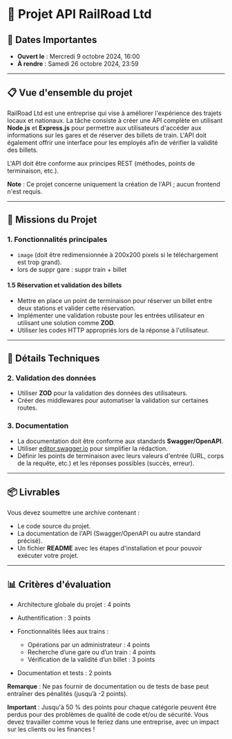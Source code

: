 # 🚆 Projet API RailRoad Ltd

## 📅 Dates Importantes
- **Ouvert le** : Mercredi 9 octobre 2024, 16:00
- **À rendre** : Samedi 26 octobre 2024, 23:59

---

## 📋 Vue d'ensemble du projet

RailRoad Ltd est une entreprise qui vise à améliorer l'expérience des trajets locaux et nationaux. La tâche consiste à créer une API complète en utilisant **Node.js** et **Express.js** pour permettre aux utilisateurs d'accéder aux informations sur les gares et de réserver des billets de train. L'API doit également offrir une interface pour les employés afin de vérifier la validité des billets.

L'API doit être conforme aux principes REST (méthodes, points de terminaison, etc.).

**Note** : Ce projet concerne uniquement la création de l'API ; aucun frontend n'est requis.

-----------------------------------------------------------------------------------------------------------------------------------------------

## 🎯 Missions du Projet

### 1. Fonctionnalités principales

<!-- #### 1.1 Gestion des utilisateurs
- **Fonctionnalités CRUD** (Créer, Lire, Mettre à jour, Supprimer) pour les utilisateurs.
- Les utilisateurs doivent avoir au moins les propriétés suivantes :
  - `id`
  - `email`
  - `pseudo`
  - `mot de passe`
  - `rôle` (user, employee, admin)
- Restrictions : -->
  <!-- - Les utilisateurs normaux ne peuvent pas lire les informations d'autres utilisateurs, mais un employé peut.
  - La création d'un nouvel utilisateur est possible sans être connecté.
  - Chaque utilisateur peut seulement mettre à jour ou supprimer son propre compte (sauf si admin). -->

<!-- #### 1.2 Authentification
- Mettre en place une authentification (utilisation recommandée de JWT).
- Tous les points de terminaison en lecture pour les données de train doivent être accessibles sans authentification.
- Tous les points de terminaison d'écriture (POST, PUT, DELETE) nécessitent une authentification. -->

<!-- #### 1.3 Gestion des trains
- Lister tous les trains avec la possibilité de trier par date, gare de départ, gare d'arrivée, avec une limite par défaut de 10 (modifiable via paramètre).
- Fonctionnalités CRUD pour les trains, avec les propriétés suivantes :
  - `id`
  - `nom`
  - `gare de départ`
  - `gare d'arrivée`
  - `heure de départ`
- Seul un administrateur peut créer, mettre à jour ou supprimer un train. -->

<!-- #### 1.4 Gestion des gares
- Lister toutes les gares et permettre le tri par nom.
- Fonctionnalités CRUD pour les gares, avec les propriétés suivantes :
  - `id`
  - `nom`
  - `heure d'ouverture`
  - `heure de fermeture` -->
  - `image` (doit être redimensionnée à 200x200 pixels si le téléchargement est trop grand).
  - lors de suppr gare : suppr train + billet
<!-- - Seul un administrateur peut créer, mettre à jour ou supprimer une gare (attention lors de la suppression d'une gare, il faut prendre en compte les trains associés). -->

#### 1.5 Réservation et validation des billets
- Mettre en place un point de terminaison pour réserver un billet entre deux stations et valider cette réservation.
- Implémenter une validation robuste pour les entrées utilisateur en utilisant une solution comme **ZOD**.
- Utiliser les codes HTTP appropriés lors de la réponse à l'utilisateur.

-----------------------------------------------------------------------------------------------------------------------------------------------

## 📝 Détails Techniques

<!-- ### 1. Authentification
- Pas besoin d'une solution OAuth complète, juste un moyen de générer un token.
- Utilisation possible de **PassportJS** avec la stratégie **passport-local-mongoose**.
- Pour tester un token JWT, vous pouvez utiliser [jwt.io](https://jwt.io). -->

### 2. Validation des données
- Utiliser **ZOD** pour la validation des données des utilisateurs.
- Créer des middlewares pour automatiser la validation sur certaines routes.

### 3. Documentation
- La documentation doit être conforme aux standards **Swagger/OpenAPI**.
- Utiliser [editor.swagger.io](https://editor.swagger.io) pour simplifier la rédaction.
- Définir les points de terminaison avec leurs valeurs d'entrée (URL, corps de la requête, etc.) et les réponses possibles (succès, erreur).

-----------------------------------------------------------------------------------------------------------------------------------------------

## 📦 Livrables
Vous devez soumettre une archive contenant :
- Le code source du projet.
- La documentation de l'API (Swagger/OpenAPI ou autre standard précisé).
- Un fichier **README** avec les étapes d'installation et pour pouvoir exécuter votre projet.

-----------------------------------------------------------------------------------------------------------------------------------------------

## 📊 Critères d'évaluation
- Architecture globale du projet : 4 points

- Authentification : 3 points

- Fonctionnalités liées aux trains :
  - Opérations par un administrateur : 4 points
  - Recherche d’une gare ou d’un train : 4 points
  - Vérification de la validité d’un billet : 3 points

- Documentation et tests : 2 points

**Remarque** : Ne pas fournir de documentation ou de tests de base peut entraîner des pénalités (jusqu’à -2 points).

**Important** : Jusqu'à 50 % des points pour chaque catégorie peuvent être perdus pour des problèmes de qualité de code et/ou de sécurité. Vous devez travailler comme vous le feriez dans une entreprise, avec un impact sur les clients ou les finances !
